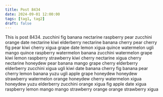 ```yaml
---
title: Post 8434
date: 2024-09-01 12:00:00
tags: [tag1, tag2]
draft: false
---
```

This is post 8434.
zucchini
fig
banana
nectarine
raspberry
pear
zucchini
orange
date
nectarine
kiwi
elderberry
nectarine
banana
cherry
pear
cherry
fig
pear
kiwi
cherry
xigua
grape
date
lemon
xigua
quince
watermelon
ugli
mango
quince
raspberry
watermelon
banana
zucchini
watermelon
grape
kiwi
lemon
raspberry
strawberry
kiwi
cherry
nectarine
xigua
cherry
nectarine
honeydew
pear
banana
mango
grape
cherry
elderberry
elderberry
zucchini
xigua
ugli
kiwi
date
banana
cherry
fig
banana
pear
cherry
lemon
banana
yuzu
ugli
apple
grape
honeydew
honeydew
strawberry
watermelon
orange
honeydew
cherry
watermelon
xigua
honeydew
yuzu
elderberry
zucchini
orange
xigua
fig
apple
date
xigua
raspberry
lemon
mango
mango
strawberry
orange
orange
strawberry
xigua
